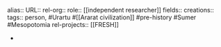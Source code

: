 alias::
URL::
rel-org::
role:: [[independent researcher]]
fields::
creations::
tags:: person, #Urartu #[[Ararat civilization]] #pre-history #Sumer #Mesopotomia
rel-projects:: [[FRESH]]

-
